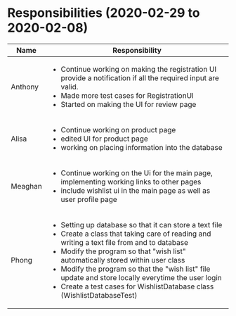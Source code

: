 # Responsibilities (2020-02-29 to 2020-02-08)

| Name | Responsibility |
|----|------------|
| Anthony | <ul><li>Continue working on making the registration UI provide a notification if all the required input are valid.</li><li>Made more test cases for RegistrationUI</li><li>Started on making the UI for review page</li></ul> |
| Alisa | <ul><li>Continue working on product page</li><li>edited UI for product page</li><li>working on placing information into the database|
| Meaghan | <ul><li>Continue working on the Ui for the main page, implementing working links to other pages</li><li>include wishlist ui in the main page as well as user profile page</li></ul> |
| Phong | <ul><li>Setting up database so that it can store a text file</li><li>Create a class that taking care of reading and writing a text file from and to database</li><li>Modify the program so that "wish list" automatically stored within user class</li><li>Modify the program so that the "wish list" file update and store locally everytime the user login</li><li>Create a test cases for WishlistDatabase class (WishlistDatabaseTest)</li></ul>|
